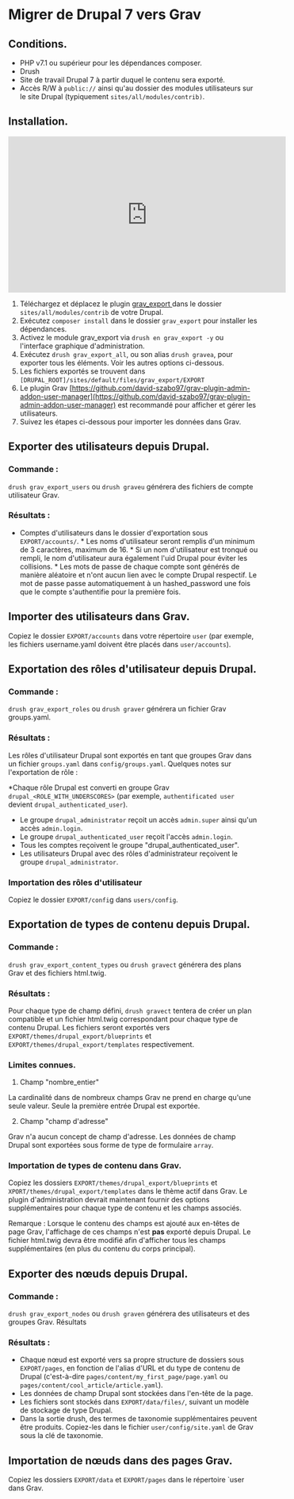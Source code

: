 <h1 class="rem">Migrer de Drupal 7 vers Grav</h1>

<h2 id="Conditions">Conditions.
<a href="#Conditions" class="toc-anchor after"></a></h2>

* PHP v7.1 ou supérieur pour les dépendances composer.
* Drush
* Site de travail Drupal 7 à partir duquel le contenu sera exporté.
 * Accès R/W à `public://` ainsi qu'au dossier des modules utilisateurs sur le site Drupal (typiquement `sites/all/modules/contrib)`.

<h2 id="Installation">Installation.
<a href="#Installation" class="toc-anchor after"></a></h2>

<iframe  width="560" 
         height="315" 
         src="https://www.youtube.com/embed/I6UVFUqZMOU" 
         title="Drupal to Grav Exporter (silent)" 
         frameborder="0" 
         allow="accelerometer; autoplay; clipboard-write; encrypted-media; gyroscope; picture-in-picture" 
         allowfullscreen>
</iframe>

1. Téléchargez et déplacez le plugin [grav_export ](https://www.drupal.org/project/grav_export/) dans le dossier `sites/all/modules/contrib` de votre Drupal.
2. Exécutez `composer install` dans le dossier `grav_export` pour installer les dépendances.
3. Activez le module grav_export via  `drush en grav_export -y` ou l'interface graphique d'administration.
4. Exécutez `drush grav_export_all`, ou son alias `drush gravea`, pour exporter tous les éléments. Voir les autres options ci-dessous.
5. Les fichiers exportés se trouvent dans `[DRUPAL_ROOT]/sites/default/files/grav_export/EXPORT`
6. Le plugin Grav [https://github.com/david-szabo97/grav-plugin-admin-addon-user-manager](https://github.com/david-szabo97/grav-plugin-admin-addon-user-manager) est recommandé pour afficher et gérer les utilisateurs.
7. Suivez les étapes ci-dessous pour importer les données dans Grav.

<h2 id="Exporter des utilisateurs depuis Drupal">Exporter des utilisateurs depuis Drupal.
<a href="#Exporter des utilisateurs depuis Drupal" class="toc-anchor after"></a></h2>

<h3 id="Commande">Commande :
<a href="#Commande" class="toc-anchor after"></a></h3>

 `drush grav_export_users` ou `drush graveu` générera des fichiers de compte utilisateur Grav.
 
<h3 id="Résultats">Résultats :
<a href="#Résultats" class="toc-anchor after"></a></h3>

* Comptes d'utilisateurs dans le dossier d'exportation sous `EXPORT/accounts/`.
      * Les noms d'utilisateur seront remplis d'un minimum de 3 caractères, maximum de 16.
      * Si un nom d'utilisateur est tronqué ou rempli, le nom d'utilisateur aura également l'uid Drupal pour éviter les collisions.
       * Les mots de passe de chaque compte sont générés de manière aléatoire et n'ont aucun lien avec le compte Drupal respectif. Le mot de passe passe automatiquement à un hashed_password une fois que le compte s'authentifie pour la première fois.

<h2 id="Importer des utilisateurs dans Grav">Importer des utilisateurs dans Grav.
<a href="#Importer des utilisateurs dans Grav" class="toc-anchor after"></a></h2>

Copiez le dossier `EXPORT/accounts` dans votre répertoire `user` (par exemple, les fichiers username.yaml doivent être placés dans `user/accounts`).

<h2 id="Exportation des rôles d'utilisateur depuis Drupal">Exportation des rôles d'utilisateur depuis Drupal.
<a href="#Exportation des rôles d'utilisateur depuis Drupal" class="toc-anchor after"></a></h2>

<h3 id="Commande-1">Commande :
<a href="#Commande-1" class="toc-anchor after"></a></h3>

 `drush grav_export_roles` ou `drush graver` générera un fichier Grav groups.yaml.

<h3 id="Résultats-1">Résultats :
<a href="#Résultats-1" class="toc-anchor after"></a></h3>

Les rôles d'utilisateur Drupal sont exportés en tant que groupes Grav dans un fichier `groups.yaml` dans `config/groups.yaml`. Quelques notes sur l'exportation de rôle :

*Chaque rôle Drupal est converti en groupe Grav `drupal_<ROLE_WITH_UNDERSCORES>` (par exemple, `authentificated user` devient `drupal_authenticated_user`).
* Le groupe `drupal_administrator` reçoit un accès `admin.super` ainsi qu'un accès `admin.login`.
* Le groupe `drupal_authenticated_user` reçoit l'accès `admin.login`.
* Tous les comptes reçoivent le groupe "drupal_authenticated_user".
* Les utilisateurs Drupal avec des rôles d'administrateur reçoivent le groupe `drupal_administrator`.

<h3 id="Importation des rôles d'utilisateur">Importation des rôles d'utilisateur
<a href="#Importation des rôles d'utilisateur" class="toc-anchor after"></a></h3>

Copiez le dossier `EXPORT/confi`g dans `users/config`.

<h2 id="Exportation de types de contenu depuis Drupal">Exportation de types de contenu depuis Drupal.
<a href="#Exportation de types de contenu depuis Drupal" class="toc-anchor after"></a></h2>

<h3 id="Commande-2">Commande :
<a href="#Commande-2" class="toc-anchor after"></a></h3>

 `drush grav_export_content_types` ou `drush gravect` générera des plans Grav et des fichiers html.twig.

<h3 id="Résultats-2">Résultats :
<a href="#Résultats-2" class="toc-anchor after"></a></h3> 

Pour chaque type de champ défini, `drush gravect` tentera de créer un plan compatible et un fichier html.twig correspondant pour chaque type de contenu Drupal. Les fichiers seront exportés vers `EXPORT/themes/drupal_export/blueprints` et `EXPORT/themes/drupal_export/templates` respectivement.

<h3 id="Limites connues">Limites connues.
<a href="#Limites connues" class="toc-anchor after"></a></h3>

1. Champ "nombre_entier"

La cardinalité dans de nombreux champs Grav ne prend en charge qu'une seule valeur. Seule la première entrée Drupal est exportée.

2. Champ "champ d'adresse"

Grav n'a aucun concept de champ d'adresse. Les données de champ Drupal sont exportées sous forme de type de formulaire `array`.

<h3 id="Importation de types de contenu dans Grav">Importation de types de contenu dans Grav.
<a href="#Importation de types de contenu dans Grav" class="toc-anchor after"></a></h3>

Copiez les dossiers `EXPORT/themes/drupal_export/blueprints` et `XPORT/themes/drupal_export/templates` dans le thème actif dans Grav. Le plugin d'administration devrait maintenant fournir des options supplémentaires pour chaque type de contenu et les champs associés.

Remarque : Lorsque le contenu des champs est ajouté aux en-têtes de page Grav, l'affichage de ces champs n'est **pas** exporté depuis Drupal. Le fichier html.twig devra être modifié afin d'afficher tous les champs supplémentaires (en plus du contenu du corps principal).

<h2 id="Exporter des nœuds depuis Drupal">Exporter des nœuds depuis Drupal.
<a href="#Exporter des nœuds depuis Drupal" class="toc-anchor after"></a></h2>

<h3 id="Commande-3">Commande :
<a href="#Commande-3" class="toc-anchor after"></a></h3>

 `drush grav_export_nodes` ou `drush graven` générera des utilisateurs et des groupes Grav.
Résultats

<h3 id="Résultats-3">Résultats :
<a href="#Résultats-3" class="toc-anchor after"></a></h3>

* Chaque nœud est exporté vers sa propre structure de dossiers sous `EXPORT/pages`, en fonction de l'alias d'URL et du type de contenu de Drupal (c'est-à-dire `pages/content/my_first_page/page.yaml` ou `pages/content/cool_article/article.yaml`).
* Les données de champ Drupal sont stockées dans l'en-tête de la page.
* Les fichiers sont stockés dans `EXPORT/data/files/`, suivant un modèle de stockage de type Drupal.
* Dans la sortie drush, des termes de taxonomie supplémentaires peuvent être produits. Copiez-les dans le fichier `user/config/site.yaml` de Grav sous la clé de taxonomie.

<h2 id="Importation de nœuds dans des pages Grav">Importation de nœuds dans des pages Grav.
<a href="#Importation de nœuds dans des pages Grav" class="toc-anchor after"></a></h2>

Copiez les dossiers `EXPORT/data` et `EXPORT/pages` dans le répertoire `user dans Grav.


